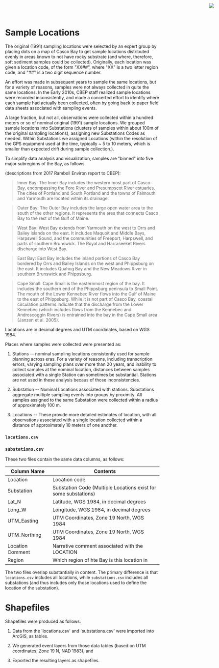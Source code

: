 # Sample Locations

<img
    src="https://www.cascobayestuary.org/wp-content/uploads/2014/04/logo_sm.jpg"
    style="position:absolute;top:10px;right:50px;" />
    
The original (1991) sampling locations were selected by an expert group by
placing dots on a map of Casco Bay to get sample locations distributed evenly in
areas known to not have rocky substrate (and where, therefore, soft sediment
samples could be collected).  Originally, each location was given a location
code, of the form "XX##", where "XX" is a two letter region code, and "##" is a
two digit sequence number.

An effort was made in subsequent years to sample the same locations, but for a
variety of reasons, samples were not always collected in quite the same
locations. In the Early 2010s, CBEP staff realized sample locations were
recorded inconsistently, and made a concerted effort to identify where each
sample had actually been collected, often by going back to paper field data
sheets associated with sampling events. 

A large fraction, but not all, observations were collected within a
hundred meters or so of nominal original (1991) sample locations. We grouped
sample locations into Substations (clusters of samples within about 100m of the
original sampling locations), assigning new Substations Codes as needed.  Within
Substations we assigned Locations (within the resolution of the GPS equipment
used at the time, typically ~ 5 to 10 meters, which is smaller than expected
drift during sample collection.).

To simplify data analysis and visualization, samples are "binned" into five
major subregions of the Bay, as follows

(descriptions from 2017 Ramboll Environ  report to CBEP):

> Inner Bay: The Inner Bay includes the western most part of Casco Bay,
encompassing the Fore River and Presumpscot River estuaries. The cities of
Portland and South Portland and the towns of Falmouth and Yarmouth are located
within its drainage.

> Outer Bay: The Outer Bay includes the large open water area to the south of
the other regions. It represents the area that connects Casco Bay to the rest of
the Gulf of Maine.

> West Bay: West Bay extends from Yarmouth on the west to Orrs and Bailey
Islands on the east. It includes Maquoit and Middle Bays, Harpswell Sound, and
the communities of Freeport, Harpswell, and parts of southern Brunswick. The
Royal and Harraseeket Rivers discharge into West Bay.

> East Bay: East Bay includes the inland portions of Casco Bay bordered by Orrs
and Bailey Islands on the west and Phippsburg on the east. It includes Quahog
Bay and the New Meadows River in southern Brunswick and Phippsburg.

> Cape Small: Cape Small is the easternmost region of the bay. It includes the
southern end of the Phippsburg peninsula to Small Point. The mouth of the Lower
Kennebec River flows into the Gulf of Maine to the east of Phippsburg. While it
is not part of Casco Bay, coastal circulation patterns indicate that the
discharge from the Lower Kennebec (which includes flows from the Kennebec and
Androscoggin Rivers) is entrained into the bay in the Cape Small area (Janzen et
al. 2005).

Locations are in decimal degrees and UTM coordinates, based on WGS 1984.

Places where samples were collected were presented as:

1.  Stations -- nominal sampling locations consistently used for sample planning
    across eras. For a variety of reasons, including transcription errors,
    varying sampling plans over more than 20 years, and inability to collect
    samples at the nominal location, distances between samples associated with a
    single Station can sometimes be substantial. Stations are not used in these 
    analysis becaus of those inconsistencies.
    
2.  Substation -- Nominal Locations associated with stations. Substations
    aggregate multiple sampling events into groups by proximity. All
    samples assigned to the same Substation were collected within a radius of
    approximately 100 m.

3.  Locations -- These provide more detailed estimates of location, with all
    observations associated with a single location collected within a distance 
    of approximately 10 meters of one another.

### `locations.csv`
### `substations.csv`

These two files contain the same data columns, as follows:

Column Name  | Contents                                                      
-------------|--------------------------------------------------------
Location     | Location code
Substation   | Substation Code  (Multiple Locations exist for some substations)
Lat_N        | Latitude, WGS 1984, in decimal degrees
Long_W       | Longitude, WGS 1984, in decimal degrees
UTM_Easting  | UTM Coordinates, Zone 19 North, WGS 1984
UTM_Northing | UTM Coordinates, Zone 19 North, WGS 1984
Location Comment | Narrative comment associated with the LOCATION
Region       | Which region of hte Bay is this location in

The two files overlap substantially in content.  The primary difference is that
`locations.csv` includes all locations, while `substations.csv` includes all
substations (and thus includes only those locations used to define the location 
of the substation).

#  Shapefiles
Shapefiles were produced as follows:

1.  Data from the 'locations.csv' and 'substations.csv'  were imported into 
    ArcGIS, as tables.

2.  We generated event layers from those data tables (based on UTM coordinates,
    Zone 19 N, NAD 1983), and

3.  Exported the resulting layers as shapefiles.
